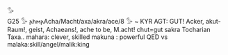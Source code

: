 𓅜  
G25 𓅜 𐌰𐌷𐌼𐌰Acha/Macht/axa/akra/ace/8 𓅜 ~ KYR AGT: GUT! Acker, akut-Raum!, geist, Achaeans!, ache to be, M.acht! chut=gut sakra Tocharian Taxa.. mahara: clever, skilled makuna : powerful QED vs malaka:skill/angel/malik:king  